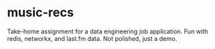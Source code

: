 # music-recs
Take-home assignment for a data engineering job application. Fun with redis, networkx, and last.fm data. Not polished, just a demo.
